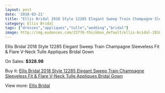 ```yaml
---
layout: post
date: '2018-03-21'
title: "Ellis Bridal 2018 Style 12285 Elegant Sweep Train Champagne Sleeveless Fit & Flare V-Neck Tulle Appliques Bridal Gown"
category: Ellis Bridal
tags: ["dresses","appliques","tulle","wedding","bridal"]
image: http://img.eudances.com/23770-thickbox_default/ellis-bridal-2018-style-12285-elegant-sweep-train-champagne-sleeveless-fit-flare-v-neck-tulle-appliques-bridal-gown.jpg
---
```

Ellis Bridal 2018 Style 12285 Elegant Sweep Train Champagne Sleeveless Fit & Flare V-Neck Tulle Appliques Bridal Gown

On Sales: **$328.98**
<a href="https://www.eudances.com/en/ellis-bridal/7890-ellis-bridal-2018-style-12285-elegant-sweep-train-champagne-sleeveless-fit-flare-v-neck-tulle-appliques-bridal-gown.html"><amp-img layout="responsive" width="600" height="600" src="//img.eudances.com/23770-thickbox_default/ellis-bridal-2018-style-12285-elegant-sweep-train-champagne-sleeveless-fit-flare-v-neck-tulle-appliques-bridal-gown.jpg" alt="Ellis Bridal 2018 Style 12285 Elegant Sweep Train Champagne Sleeveless Fit & Flare V-Neck Tulle Appliques Bridal Gown 0" /></a>
<a href="https://www.eudances.com/en/ellis-bridal/7890-ellis-bridal-2018-style-12285-elegant-sweep-train-champagne-sleeveless-fit-flare-v-neck-tulle-appliques-bridal-gown.html"><amp-img layout="responsive" width="600" height="600" src="//img.eudances.com/23773-thickbox_default/ellis-bridal-2018-style-12285-elegant-sweep-train-champagne-sleeveless-fit-flare-v-neck-tulle-appliques-bridal-gown.jpg" alt="Ellis Bridal 2018 Style 12285 Elegant Sweep Train Champagne Sleeveless Fit & Flare V-Neck Tulle Appliques Bridal Gown 1" /></a>
<a href="https://www.eudances.com/en/ellis-bridal/7890-ellis-bridal-2018-style-12285-elegant-sweep-train-champagne-sleeveless-fit-flare-v-neck-tulle-appliques-bridal-gown.html"><amp-img layout="responsive" width="600" height="600" src="//img.eudances.com/23772-thickbox_default/ellis-bridal-2018-style-12285-elegant-sweep-train-champagne-sleeveless-fit-flare-v-neck-tulle-appliques-bridal-gown.jpg" alt="Ellis Bridal 2018 Style 12285 Elegant Sweep Train Champagne Sleeveless Fit & Flare V-Neck Tulle Appliques Bridal Gown 2" /></a>
<a href="https://www.eudances.com/en/ellis-bridal/7890-ellis-bridal-2018-style-12285-elegant-sweep-train-champagne-sleeveless-fit-flare-v-neck-tulle-appliques-bridal-gown.html"><amp-img layout="responsive" width="600" height="600" src="//img.eudances.com/23771-thickbox_default/ellis-bridal-2018-style-12285-elegant-sweep-train-champagne-sleeveless-fit-flare-v-neck-tulle-appliques-bridal-gown.jpg" alt="Ellis Bridal 2018 Style 12285 Elegant Sweep Train Champagne Sleeveless Fit & Flare V-Neck Tulle Appliques Bridal Gown 3" /></a>

Buy it: [Ellis Bridal 2018 Style 12285 Elegant Sweep Train Champagne Sleeveless Fit & Flare V-Neck Tulle Appliques Bridal Gown](https://www.eudances.com/en/ellis-bridal/7890-ellis-bridal-2018-style-12285-elegant-sweep-train-champagne-sleeveless-fit-flare-v-neck-tulle-appliques-bridal-gown.html "Ellis Bridal 2018 Style 12285 Elegant Sweep Train Champagne Sleeveless Fit & Flare V-Neck Tulle Appliques Bridal Gown")

View more: [Ellis Bridal](https://www.eudances.com/en/118-ellis-bridal "Ellis Bridal")